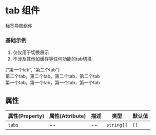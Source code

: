 # tab 组件

标签导航组件

### 基础示例

1. 仅仅用于切换展示
2. 不涉及其他如缓存等任何功能的tab切换
<dsb5-webcomponent-show>
  <dsb5-tabs>
    <ds-prop name="tabs" type="array">
       ["第一个tab", "第二个tab"]
    </ds-prop>
    <div slot="第二个tab">
      第二个tab，第二个tab，第二个tab，第二个tab
    </div>
    <div slot="第一个tab">
      第一个tab，第一个tab，第一个tab，第一个tab
    </div>
  </dsb5-tabs>
</dsb5-webcomponent-show>


## 属性
|属性(Property)|属性(Attribute)|描述|   类型   |默认值|
|--------------|---------------|----|----------|------|
|    `tabs`    |      --       | -- |`string[]`| `[]` |
